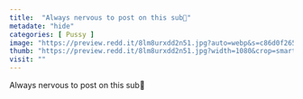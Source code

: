 ```yaml
---
title:  "Always nervous to post on this sub🙈"
metadate: "hide"
categories: [ Pussy ]
image: "https://preview.redd.it/8lm8urxdd2n51.jpg?auto=webp&s=c86d0f26511fa77af36dd3324c414824765a764b"
thumb: "https://preview.redd.it/8lm8urxdd2n51.jpg?width=1080&crop=smart&auto=webp&s=f23fe51f0eb6d6f81eee5a5d0ffc5898e633b832"
visit: ""
---
```

Always nervous to post on this sub🙈
